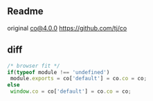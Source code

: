 Readme
-----
original co@4.0.0
https://github.com/tj/co

diff 
-----
```js
/* browser fit */
if(typeof module !== 'undefined')
 module.exports = co['default'] = co.co = co;
else
 window.co = co['default'] = co.co = co;
```
